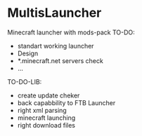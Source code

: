 MultisLauncher
==============

Minecraft launcher with mods-pack
TO-DO:
* standart working launcher
* Design
* *.minecraft.net servers check
* ...


TO-DO-LIB:
* create update cheker
* back capabbility to FTB Launcher
* right xml parsing
* minecraft launching
* right download files
